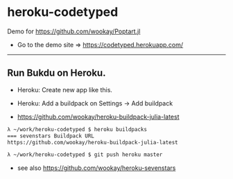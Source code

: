 heroku-codetyped
================

Demo for https://github.com/wookay/Poptart.jl

* Go to the demo site => https://codetyped.herokuapp.com/

------------------


## Run Bukdu on Heroku.

* Heroku: Create new app like this.

* Heroku: Add a buildpack on Settings -> Add buildpack

 - https://github.com/wookay/heroku-buildpack-julia-latest


```sh
λ ~/work/heroku-codetyped $ heroku buildpacks
=== sevenstars Buildpack URL
https://github.com/wookay/heroku-buildpack-julia-latest

λ ~/work/heroku-codetyped $ git push heroku master
```

* see also https://github.com/wookay/heroku-sevenstars

